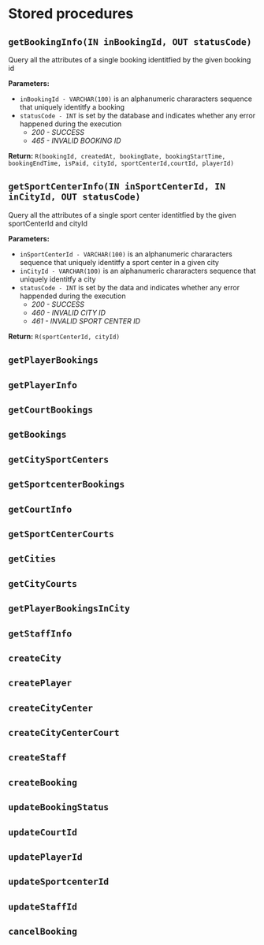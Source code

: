 Stored procedures
===

`getBookingInfo(IN inBookingId, OUT statusCode)`
---
Query all the attributes of a single booking identitfied by the given booking id

**Parameters:**
+ `inBookingId - VARCHAR(100)` is an alphanumeric chararacters sequence that uniquely identitfy a booking
+ `statusCode - INT` is set by the database and indicates whether any error happened during the execution
	+ *200 - SUCCESS*
	+ *465 - INVALID BOOKING ID*

**Return:** `R(bookingId, createdAt, bookingDate, bookingStartTime, bookingEndTime, isPaid, cityId, sportCenterId,courtId, playerId)`

`getSportCenterInfo(IN inSportCenterId, IN inCityId, OUT statusCode)`
---
Query all the attributes of a single sport center identitfied by the given sportCenterId and cityId

**Parameters:**
+ `inSportCenterId - VARCHAR(100)` is an alphanumeric chararacters sequence that uniquely identitfy a sport center in a given city
+ `inCityId - VARCHAR(100)` is an alphanumeric chararacters sequence that uniquely identitfy a city
+ `statusCode - INT` is set by the data and indicates whether any error happended during the execution
	+ *200 - SUCCESS*
	+ *460 - INVALID CITY ID*
	+ *461 - INVALID SPORT CENTER ID*

**Return:** `R(sportCenterId, cityId)`

`getPlayerBookings`
---

`getPlayerInfo`
---

`getCourtBookings`
---

`getBookings`
---

`getCitySportCenters`
---

`getSportcenterBookings`
---

`getCourtInfo`
---

`getSportCenterCourts`
---

`getCities`
---

`getCityCourts`
---

`getPlayerBookingsInCity`
---

`getStaffInfo`
---

`createCity`
---

`createPlayer`
---

`createCityCenter`
---

`createCityCenterCourt`
---

`createStaff`
---

`createBooking`
---

`updateBookingStatus`
---

`updateCourtId`
---

`updatePlayerId`
---

`updateSportcenterId`
---

`updateStaffId`
---

`cancelBooking`
---
